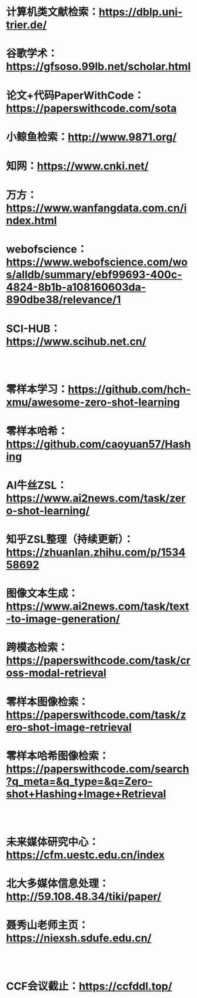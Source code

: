 # 计算机类文献检索：https://dblp.uni-trier.de/
# 谷歌学术：https://gfsoso.99lb.net/scholar.html
# 论文+代码PaperWithCode：https://paperswithcode.com/sota
# 小鲸鱼检索：http://www.9871.org/
# 知网：https://www.cnki.net/
# 万方：https://www.wanfangdata.com.cn/index.html
# webofscience：https://www.webofscience.com/wos/alldb/summary/ebf99693-400c-4824-8b1b-a108160603da-890dbe38/relevance/1
# SCI-HUB：https://www.scihub.net.cn/
<br></br>
# 零样本学习：https://github.com/hch-xmu/awesome-zero-shot-learning
# 零样本哈希：https://github.com/caoyuan57/Hashing
# AI牛丝ZSL：https://www.ai2news.com/task/zero-shot-learning/
# 知乎ZSL整理（持续更新）：https://zhuanlan.zhihu.com/p/153458692
# 图像文本生成：https://www.ai2news.com/task/text-to-image-generation/
# 跨模态检索：https://paperswithcode.com/task/cross-modal-retrieval
# 零样本图像检索：https://paperswithcode.com/task/zero-shot-image-retrieval
# 零样本哈希图像检索：https://paperswithcode.com/search?q_meta=&q_type=&q=Zero-shot+Hashing+Image+Retrieval
<br></br>
# 未来媒体研究中心：https://cfm.uestc.edu.cn/index
# 北大多媒体信息处理：http://59.108.48.34/tiki/paper/
# 聂秀山老师主页：https://niexsh.sdufe.edu.cn/
<br></br>
# CCF会议截止：https://ccfddl.top/

